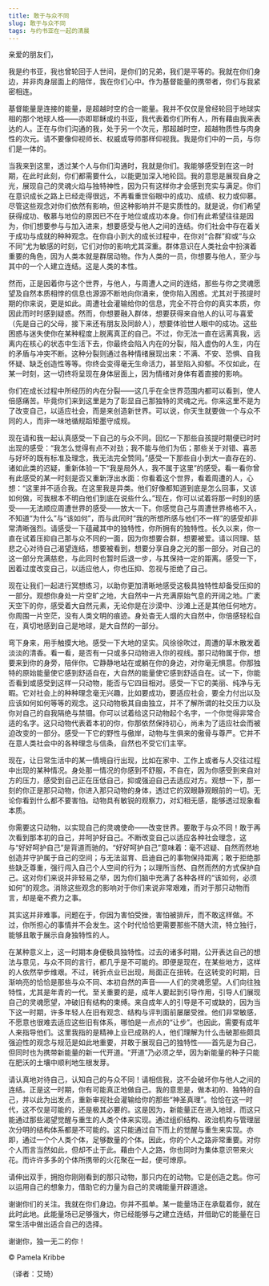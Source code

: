 ```yaml
--- 
title: 敢于与众不同 
slug: 敢于与众不同 
tags: 与约书亚在一起的清晨 
--- 
```

亲爱的朋友们，

我是约书亚，我也曾轮回于人世间，是你们的兄弟，我们是平等的。我就在你们身边，并非肉身层面上的陪伴，我在你们心中。作为基督能量的携带者，你们与我紧密相连。

基督能量是连接的能量，是超越时空的合一能量。我并不仅仅是曾经轮回于地球实相的那个地球人格——亦即耶稣或约书亚，我代表着你们所有人，所有藉由我来表达的人。正在与你们沟通的我，处于另一个次元，那超越时空，超越物质性与肉身性的次元。请不要像仰视师长、权威或导师那样仰视我。我是你们中的一员，与你们是一体的。

当我来到这里，透过某个人与你们沟通时，我就是你们。我能够感受到在这一时期，在此时此刻，你们都需要什么，以能更加深入地轮回。我的意思是展现自身之光，展现自己的灵魂火焰与独特神性，因为只有这样你才会感到充实与满足。你们在意识成长之路上已经走得很远，不再看重世俗眼中的成功、成绩、权力或仰慕。尽管这些观念对你们依然有影响，但这种影响并不是实质性的。就是说，你们希望获得成功、敬慕与地位的原因已不在于地位或成功本身。你们有此希望往往是因为，你们想要参与与加入进来，想要感受与他人之间的连结。你们社会中存在着关于成功与成就的种种观念。在你自小到大的成长过程中，在你对“合群”抑或“与众不同”尤为敏感的时刻，它们对你的影响尤其深重。群体意识在人类社会中扮演着重要的角色，因为人类本就是群居动物。作为人类的一员，你想要与他人，至少与其中的一个人建立连结。这是人类的本性。

然而，正是因着你与这个世界，与他人，与周遭人之间的连结，那些与你之灵魂愿望及自然本质相悖的信息也源源不断地向你涌来，使你陷入困惑。尤其对于孩提时期的你来说，更是如此。周遭社会灌输给你的信息，完全不符合你的真实本质，你因此而时时感到疑惑。然而，你想要融入群体，想要获得来自他人的认可与喜爱（先是自己的父母，接下来还有朋友及同龄人），想要体验世人眼中的成功。这些困惑与迷失使你在某种程度上脱离真正的自己。不过，你无法一直在远离真我，远离内在核心的状态中生活下去，你最终会陷入内在的分裂，陷入虚伪的人生，内在的矛盾与冲突不断。这种分裂则通过各种情绪展现出来：不满、不安、恐惧、自我怀疑、缺乏创造性等等。你终会变得毫无生命活力，甚至陷入抑郁。不仅如此，在某一时刻，这一切终将呈现在身体层面上，因为情绪对身体有着直接的影响。

你们在成长过程中所经历的内在分裂——这几乎在全世界范围内都可以看到，使人倍感痛苦。毕竟你们来到这里是为了彰显自己那独特的灵魂之光。你来这里不是为了改变自己，以适应社会，而是来创造新世界。可以说，你天生就要做一个与众不同的人，而非一味地循规蹈矩墨守成规。

现在请和我一起认真感受一下自己的与众不同。回忆一下那些自孩提时期便已时时出现的感受：“我怎么觉得有点不对劲；我不能与他们为伍；那些关于对错、喜恶与好坏的既有标准及理念，我无法完全赞同。”感受一下那些自小到大一直存在的、诸如此类的迟疑，重新体验一下“我是局外人，我不属于这里”的感受。看一看你曾有此感受的某一时刻是否又重新浮出水面：你看着这个世界，看着周遭的人，心想：“这里并不适合我。在这里我是异类。他们好像都知道到底是怎么回事，又该如何做，可我根本不明白他们到底在说些什么。”现在，你可以试着将那一时刻的感受——无法顺应周遭世界的感受——放大一下。你感觉自己与周遭世界格格不入，不知道“为什么”与“该如何”，而与此同时“我的所想所感与他们不一样”的感受却非常清晰强烈。请感受一下蕴藏其中的独特性，你所拥有的独特性。长久以来，你一直在试着压抑自己那与众不同的一面，因为你想要合群，想要被爱。请以同理、慈悲之心对待自己渴望连结，想要被看到，想要分享自身之光的那一部分。对自己的这一部分充满慈悲，与此同时也暂时后退一步，与其保持一定的距离。感受一下，因着过度改变自己，以适应他人，你也压抑、忽视与拒绝了自己。

现在让我们一起进行冥想练习，以助你更加清晰地感受这极具独特性却备受压抑的一部分。观想你身处一片空旷之地，大自然中一片充满原始气息的开阔之地。广袤天空下的你，感受着大自然元素，无论你是在沙漠中、沙滩上还是其他任何地方。你周围一片空茫，没有人类文明的痕迹。身处杳无人烟的大自然中，你倍感轻松自在，真切地感到自己是地球，是大自然的一部分。

弯下身来，用手触摸大地。感受一下大地的坚实。风徐徐吹过，周遭的草木散发着淡淡的清香。看一看，是否有一只或多只动物进入你的视线。那只动物属于你，想要来到你的身旁，陪伴你。它静静地站在或躺在你的身边，对你毫无惧意。你那独特的原始能量使它感到舒适自在，大自然的能量使它感到舒适自在。试一下，你能否看到或感受到这样一只动物，能否与它四目相对。感受一下它的美丽、纯净与无暇。它对社会上的种种理念毫无兴趣，比如要成功，要适应社会，要全力付出以及应该如何如何等等的观念。这只动物极其自由独立，并不了解所谓的社交压力以及你对自己的自我隔绝与禁锢。你可以试着给这只动物起个名字，一个你觉得非常合适的名字。这只动物代表着本初的你，你那依然保持初心，尚未为了适应社会而被迫改变的一部分。感受一下它的野性与傲岸，动物与生俱来的傲骨与尊严。它并不在意人类社会中的各种理念与信条，自然也不受它们主宰。

现在，让日常生活中的某一情境自行出现，比如在家中、工作上或者与人交往过程中出现的某种情况。身处那一情况的你感到不舒服，不自在，因为你感受到来自对方的压力，感受到自己正在压低自己，抑或强迫自己去适应对方。观想一下，那一刻的你正是那只动物，你进入那只动物的身体，透过它的双眼静观眼前的一切。无论你看到什么都不要害怕。动物具有敏锐的观察力，对幻相无感，能够透过现象看本质。

你需要这只动物，以实现自己的灵魂使命——改变世界。要敢于与众不同！敢于再次看到那本初的自己，并呵护好自己。不断改变自己以适应各种社会理念，这与“好好呵护自己”是背道而驰的。“好好呵护自己”意味着：毫不迟疑、自然而然地创造并守护属于自己的空间；与无法滋育、启迪自己的事物保持距离；敢于拒绝那些缺乏尊重，强行闯入自己个人空间的行为；以理所当然、自然而然的方式保护自己。这对你们来说并非轻易之举，因为你们脑中充满了各种各样的“该如何，必须如何”的观念。消除这些观念的影响对于你们来说非常艰难，而对于那只动物而言，却是毫不费力之事。

其实这并非难事。问题在于，你因为害怕受挫，害怕被排斥，而不敢这样做。不过，你所担心的事情并不会发生。这个时代恰恰更需要那些不随大流，特立独行，能够且敢于展示自身独特性的人。

在某种意义上，这一时期本身便极具独特性。过去的诸多时期，公开表达自己的想法与意见，与众不同的言行，都几乎是不可能的。即便是现在，在某些地方，这样的人依然举步维艰。不过，转折点业已出现，局面正在扭转。在这转变的时期，日渐响亮的恰恰是那些与众不同、本初自然的声音——人们的灵魂愿望。人们向往独特性，尤其是年青的一代。至关重要的是，成年人要起到引导作用，引导人们展现自己的灵魂愿望，冲破旧有结构的束缚。来自成年人的引导是不可或缺的，因为当下这一时期，许多年轻人在旧有观念、结构与评判面前屡屡受挫。他们非常敏感，不愿意也很难去适应这些旧有体系，哪怕是一点点的“让步”。也因此，需要有成年人来指导他们。这里我指的是精神上业已成熟的人，他们理解为什么击破那些颇具强迫性的观念与规范是如此地重要，并敢于展现自己的独特性——首先是为自己，但同时也为携带新能量的新一代开道。“开道”乃必须之举，因为新能量的种子只能在肥沃的土壤中顺利地生根发芽。

请认真地对待自己，认知自己的与众不同！请相信我，这不会破坏你与他人之间的连结。正是这一时期，你有可能真正地做自己。我的意思是，做本初的、独特的自己，并以此为出发点，重新审视社会灌输给你的那些“神圣真理”。恰恰在这一时代，这不仅是可能的，还是极其必要的。这是因为，新能量正在进入地球，而这只能通过那些渴望觉醒与重生的人类个体来实现。通过组织结构、政治机构与管理层次分明的结构体系都是不可能的。这只能通过自下而上的觉醒与重生来实现。亦即，通过一个个人类个体，足够数量的个体。因此，你的个人之路非常重要。对你个人而言当然如此，但却不止于此。藉由个人之路，你也同时为集体意识带来火花。而许许多多的个体所携带的火花聚在一起，便可燎原。

请伸出双手，拥抱你刚刚看到的那只动物，那只内在的动物。它是创造之匙。你可以运用自己的想象力，借助它的力量为自己的灵魂能量开辟道途。

谢谢你们的关注。我就在你们身边。你并不孤单。某一能量场正在承载着你，就在此时此地。此能量场已足够强大，你已经能够与之建立连结，并借助它的能量在日常生活中做出适合自己的选择。

谢谢你，独一无二的你！

© Pamela Kribbe

（译者：艾琦）